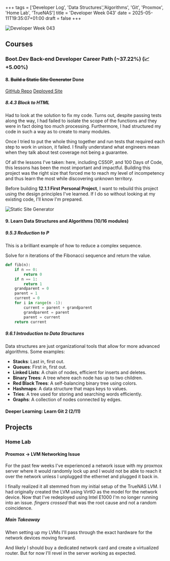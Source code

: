 +++
tags = ['Developer Log', 'Data Structures','Algorithms', 'Git', 'Proxmox', 'Home Lab', 'TrueNAS']
title = 'Developer Week 043'
date = 2025-05-11T19:35:07+01:00
draft = false
+++

![Developer Week 043](https://pbrazeale.github.io/images/devweek043.jpg)

## Courses

### Boot.Dev Back-end Developer Career Path (~37.22%) (📈 +5.00%)

#### 8. ~~Build a Static Site Generator~~ Done

[GitHub Repo](https://github.com/pbrazeale/static_site_gen)
[Deployed Site](https://pbrazeale.github.io/static_site_gen/)

##### 8.4.3 Block to HTML

Had to look at the solution to fix my code. Turns out, despite passing tests along the way, I had failed to isolate the scope of the functions and they were in fact doing too much processing. Furthermore, I had structured my code in such a way as to create to many modules.

Once I tried to put the whole thing together and run tests that required each step to work in unison, it failed. I finally understand what engineers mean when they talk about test coverage not being a guarantee.

Of all the lessons I've taken: here, including CS50P, and 100 Days of Code, this lessons has been the most important and impactful. Building this project was the right size that forced me to reach my level of incompetency and thus learn the most while discovering unknown territory.

Before building **12.1.1 First Personal Project**, I want to rebuild this project using the design principles I've learned. If I do so without looking at my existing code, I'll know I'm prepared.

![Static Site Generator](https://qvault-webapp-dynamic-assets.storage.googleapis.com/certificates/2d94e45a-510d-487f-b6e6-0e3312c76016.jpeg?1746495792872)

#### 9. Learn Data Structures and Algorithms (10/16 modules)

##### 9.5.3 Reduction to P

This is a brilliant example of how to reduce a complex sequence.

Solve for n iterations of the Fibonacci sequence and return the value.

```python
def fib(n):
    if n == 0:
        return 0
    if n == 1:
        return 1
    grandparent = 0
    parent = 1
    current = 0
    for i in range(n -1):
        current = parent + grandparent
        grandparent = parent
        parent = current
    return current
```

##### 9.6.1 Introduction to Data Structures

Data structures are just organizational tools that allow for more advanced algorithms. Some examples:

- **Stacks**: Last in, first out.
- **Queues**: First in, first out.
- **Linked Lists**: A chain of nodes, efficient for inserts and deletes.
- **Binary Trees**: A tree where each node has up to two children.
- **Red Black Trees**: A self-balancing binary tree using colors.
- **Hashmaps**: A data structure that maps keys to values.
- **Tries**: A tree used for storing and searching words efficiently.
- **Graphs**: A collection of nodes connected by edges.

#### Deeper Learning: Learn Git 2 (2/11)

## Projects

### Home Lab

#### Proxmox -> LVM Networking Issue

For the past few weeks I've experienced a network issue with my proxmox server where it would randomly lock up and I would not be able to reach it over the network unless I unplugged the ethernet and plugged it back in.

I finally realized it all stemmed from my initial setup of the TrueNAS LVM. I had originally created the LVM using VirtIO as the model for the network device. Now that I've redeployed using Intel E1000 I'm no longer running into an issue. _fingers crossed_ that was the root cause and not a random coincidence.

##### Main Takeaway

When setting up my LVMs I'll pass through the exact hardware for the network devices moving forward.

And likely I should buy a dedicated network card and create a virtualized router. But for now I'll revel in the server working as expected.
